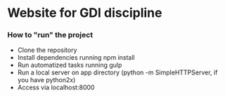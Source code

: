 # Website for GDI discipline

### How to "run" the project

* Clone the repository
* Install dependencies running npm install
* Run automatized tasks running gulp
* Run a local server on app directory (python -m SimpleHTTPServer, if you have python2x)
* Access via localhost:8000